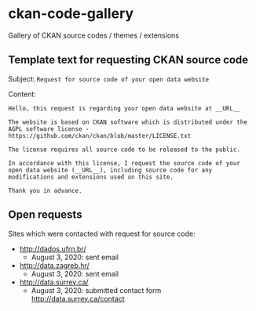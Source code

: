 # ckan-code-gallery

Gallery of CKAN source codes / themes / extensions

## Template text for requesting CKAN source code

Subject: `Request for source code of your open data website`

Content:
```
Hello, this request is regarding your open data website at __URL__

The website is based on CKAN software which is distributed under the AGPL software license - https://github.com/ckan/ckan/blob/master/LICENSE.txt

The license requires all source code to be released to the public.

In accordance with this license, I request the source code of your open data website (__URL__), including source code for any modifications and extensions used on this site.

Thank you in advance.
```

## Open requests

Sites which were contacted with request for source code:

* http://dados.ufrn.br/
  * August 3, 2020: sent email
* http://data.zagreb.hr/
  * August 3, 2020: sent email
* http://data.surrey.ca/
  * August 3, 2020: submitted contact form http://data.surrey.ca/contact
  
